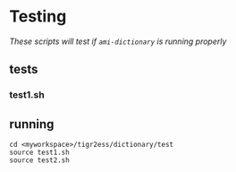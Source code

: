 # Testing

*These scripts will test if `ami-dictionary` is running properly*

## tests
### test1.sh

## running
```
cd <myworkspace>/tigr2ess/dictionary/test
source test1.sh
source test2.sh
```

